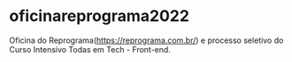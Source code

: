 # oficinareprograma2022
Oficina do Reprograma(https://reprograma.com.br/) e processo seletivo do Curso Intensivo Todas em Tech - Front-end.
